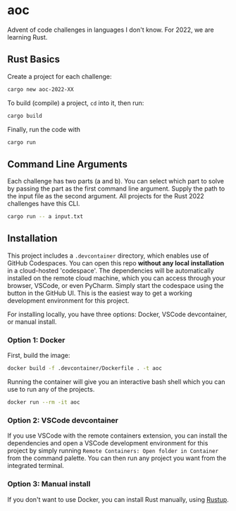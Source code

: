 # aoc

Advent of code challenges in languages I don't know. For 2022, we are learning Rust.

## Rust Basics

Create a project for each challenge:

```bash
cargo new aoc-2022-XX
```

To build (compile) a project, `cd` into it, then run:

```bash
cargo build
```

Finally, run the code with

```bash
cargo run
```

## Command Line Arguments

Each challenge has two parts (a and b). You can select which part to solve by passing the part as the first command line argument. Supply the path to the input file as the second argument. All projects for the Rust 2022 challenges have this CLI.

```bash
cargo run -- a input.txt
```

## Installation

This project includes a `.devcontainer` directory, which enables use of GitHub Codespaces. You can open this repo **without any local installation** in a cloud-hosted 'codespace'. The dependencies will be automatically installed on the remote cloud machine, which you can access through your browser, VSCode, or even PyCharm. Simply start the codespace using the button in the GitHub UI. This is the easiest way to get a working development environment for this project.

For installing locally, you have three options: Docker, VSCode devcontainer, or manual install.

### Option 1: Docker

First, build the image:

```bash
docker build -f .devcontainer/Dockerfile . -t aoc
```

Running the container will give you an interactive bash shell which you can use to run any of the projects.

```bash
docker run --rm -it aoc
```

### Option 2: VSCode devcontainer

If you use VSCode with the remote containers extension, you can install the dependencies and open a VSCode development environment for this project by simply running `Remote Containers: Open folder in Container` from the command palette. You can then run any project you want from the integrated terminal.

### Option 3: Manual install

If you don't want to use Docker, you can install Rust manually, using [Rustup](https://doc.rust-lang.org/book/ch01-01-installation.html).
